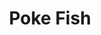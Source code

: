 ---
layout: place
title: "Poke Fish"
permalink: /michigan/shelby-charter-township/poke-fish.html
stateAbbr: MI
stateName: Michigan
cityName: Shelby Charter Township
seo:
  name: "Poke Fish"
  type: Restaurant
  links: null
description: "Poke Fish serves delicious sushi in Shelby Charter Township, Michigan. Try fresh Japanese dishes for a great dining experience. "
place_id: ChIJC7taD-LfJIgR3UddtAa3LS4
photos:
  - name: >-
      places/ChIJC7taD-LfJIgR3UddtAa3LS4/photos/AeeoHcJ8E_EemktcFCXMn2fURArEuJ6W3GT52tUNOdh-OIjUkrOlgFw6UqbBI-NySSYeNyvhioDyuX4mub20R1Q9ywzImr_zynWTJzch2wi5xvEiD6cdUtBE8Xr-avA064nWY_VTtX2Yz3pqCLp_Wfj6KsUSQfeZq6EGtxgwHugjEaocYHazRMc-urcCyOf-VeF0IeJK9DNLXUfvPvaa6tNWNz-NaeYC0fpVhBhzjeykriUK9g-eDbcH_AHKp3snkC6EKT1KjG3PnaQIFLyAZTekxU31jlZW9lJKE72jyGOcO4Cx32Je3JKEzhRDzw_KOqsL1CaPo05qq6CAb9lEN9orDkB05KoTono4HPIXxv5sknHcxkTr5U_op42ltmL-GGt-oKC8H37fWzMO5t1fRnaPv7fgYUgsce4UZuitdfYW0iBKQA
    widthPx: 3600
    heightPx: 4800
    authorAttributions:
      - displayName: Nii Anikin
        uri: https://maps.google.com/maps/contrib/110247191337909545926
        photoUri: >-
          https://lh3.googleusercontent.com/a-/ALV-UjXcSEnhfUZStR1fK5nMe0XcXl3VL3fOecAbuLcgfYFEcrPJSbssEw=s100-p-k-no-mo
    flagContentUri: >-
      https://www.google.com/local/imagery/report/?cb_client=maps_api_places.places_api&image_key=!1e10!2sCIHM0ogKEICAgIDy-5eiGA&hl=en-US
    googleMapsUri: >-
      https://www.google.com/maps/place//data=!3m4!1e2!3m2!1sCIHM0ogKEICAgIDy-5eiGA!2e10!4m2!3m1!1s0x8824dfe20f5abb0b:0x2e2db706b45d47dd
  - name: >-
      places/ChIJC7taD-LfJIgR3UddtAa3LS4/photos/AeeoHcLI7GbX0ZT3c6NIA0u8gv7xtzw1HhH6Nvll8eaLVV1JdF-wcno_LqXAANGljFhzHkOfdq-o95RnZYs_wYhG1Z9YNTgdHK9sQEqfNUoF3Rvtimm0ZTs1ya6ZEsWzIg_rhChdTupCc24MSDenh7ywXMtfWKK8ppwBy14gqCgu6JHkve-0ouTZazRB3aRp0NOfFHul3IeBPWY8V12pWuLdVZzmCzwjjJ4Y55phWrmHRVuyS-qp98VXm0u2a9vVI1Lh2L_Xs0RCDzPi2B_f5tmEvXPrRzmYv4vBbUDpIBVuuDAi2w
    widthPx: 1764
    heightPx: 1080
    authorAttributions:
      - displayName: Poke Fish
        uri: https://maps.google.com/maps/contrib/105227772552367440182
        photoUri: >-
          https://lh3.googleusercontent.com/a-/ALV-UjXabyP43VUtnDd5GUnpERBghdgGiwfbq8DQOdx4qJ9iZp4KDDI=s100-p-k-no-mo
    flagContentUri: >-
      https://www.google.com/local/imagery/report/?cb_client=maps_api_places.places_api&image_key=!1e10!2sAF1QipMp9Wbih6qBfPCoBvMFopSn9oQ5zsvr4njfOf3q&hl=en-US
    googleMapsUri: >-
      https://www.google.com/maps/place//data=!3m4!1e2!3m2!1sAF1QipMp9Wbih6qBfPCoBvMFopSn9oQ5zsvr4njfOf3q!2e10!4m2!3m1!1s0x8824dfe20f5abb0b:0x2e2db706b45d47dd
  - name: >-
      places/ChIJC7taD-LfJIgR3UddtAa3LS4/photos/AeeoHcLExyw-QVLrlqT1dJuj2wq_1f0N_nRhU104aQLwPuLRgxpv2tP17OAE05wxf3Qj-lLAJUTjNN0-DvWG3NGgE8wFSd0HK46BozaKtNBWiNQq8pgaQlpHDniUYAc3ieryO_bAOiuHekvHzaVrS--14E54KN_67N7wSSeRlmcG7Nwc_ZjSGQGFhEecGkSvb5Id67UeGN_Unc5x3bQjrCWsbIFS-crXTyPFM1cObOUQE0f3v7IxtCYDNuNJQjXYwUGliUc8qPuKs253pVDfYTKbDvL58EVQOk29UfqK2kNePizIQfWJlRmaofruud1_fVu-X1tymMeu0G8YIgwtrum-4zuUnDlE1PNUtLURr4A6Ce2d_2wiSfYRVXWCTNuSG6Uo6yY9V1yX4PST83Y8wplnaT4GdCbtANO5eVV3xACyJSPeKjM5
    widthPx: 3024
    heightPx: 3780
    authorAttributions:
      - displayName: Monisha M
        uri: https://maps.google.com/maps/contrib/115087673607012148486
        photoUri: >-
          https://lh3.googleusercontent.com/a-/ALV-UjVvFAN4JeyRB2ryRQGKyHQzXXY2_KOA7Zpd7pjrSLlcpfBdSJxjyA=s100-p-k-no-mo
    flagContentUri: >-
      https://www.google.com/local/imagery/report/?cb_client=maps_api_places.places_api&image_key=!1e10!2sCIHM0ogKEICAgICu9YCr8AE&hl=en-US
    googleMapsUri: >-
      https://www.google.com/maps/place//data=!3m4!1e2!3m2!1sCIHM0ogKEICAgICu9YCr8AE!2e10!4m2!3m1!1s0x8824dfe20f5abb0b:0x2e2db706b45d47dd
  - name: >-
      places/ChIJC7taD-LfJIgR3UddtAa3LS4/photos/AeeoHcJZH8yP3GLkEctwHV_9gQX5vxvoIuCDCOWMRUMn2GFAh4PsxfvE-GzQf9XvTPBCnksrpH16b0AIOLr5o_Qu6avLXeQmZKaL3qQC1Zr5fivMBP85XeUXuCs9zfUSbZ01GCUhAn7EMf3nBdchw3XCxgzh12vi_X3PaD8TMK50vVCxqYfonllV62hIe3hXox4mSBsR_--G5siNJtfHcpAq1qiWuuefJLTtqCcxHkmRQ-6_rLeL8wb7vvBm28xDiYuvZMSvQFSg_vGTNf6Rm8mWuWJZe58Sw9CYNq-yrAoEckkXp--iFarDHYBlGI2c91OWEkTlkb5ZXgk9QT6SuFGLHeTStlUR1epGcjtMONZYxrNBsgO1LDlrrsKus3bEFejEzzFQbv3jmLotKncS7sprfK9ZdOFjj4VGM5pouS0uVzkQyb0o
    widthPx: 2268
    heightPx: 2551
    authorAttributions:
      - displayName: Lisa West
        uri: https://maps.google.com/maps/contrib/114983751857398294931
        photoUri: >-
          https://lh3.googleusercontent.com/a-/ALV-UjWvs7aGbTbVqzOHKgqlk2aNBLUWEwyhuV3CXbeiwC1E97V_So4=s100-p-k-no-mo
    flagContentUri: >-
      https://www.google.com/local/imagery/report/?cb_client=maps_api_places.places_api&image_key=!1e10!2sCIHM0ogKEICAgIDDsarXigE&hl=en-US
    googleMapsUri: >-
      https://www.google.com/maps/place//data=!3m4!1e2!3m2!1sCIHM0ogKEICAgIDDsarXigE!2e10!4m2!3m1!1s0x8824dfe20f5abb0b:0x2e2db706b45d47dd
  - name: >-
      places/ChIJC7taD-LfJIgR3UddtAa3LS4/photos/AeeoHcIAN44rmi3pvkDnW1RW1_HY4j14uta1e8T9vQC_xxwL1vEgO_Ck3egE2PkPAEM9s1b2JpSRLnURaiISQFIquKE4w1m5OSZFYkugMcPCeMEjcAh2HF3czLzy2ckcr2EOy00IjTob30JvmySkGTWWWYtuBDa3W7LzJD5cM2j0AVtI2J8R23nmubwaM6BvBPpcX1fCDZeob4u8w2iRaE1UoPWTNBqefq-I9kBN8CMSWu0AjAqMYMoZUDDV5l5KRDd0kTFX3s1l6e1uk5U-JCdpLtzrZ9wtzyK3mLhkrU5BKs2DJyXw1ueItTgJGUUo8IeyN7Jgir6w_GsCWLrSyPljjgIoeXGZQ2xeTPyawrcZSDtYCX3KoPqEgML9fFBmORk6EdqGfYo84yD18poWDI1visih0KG7iy5j-KTR3RB12okcWQ
    widthPx: 3024
    heightPx: 3024
    authorAttributions:
      - displayName: Jasmine Shepard
        uri: https://maps.google.com/maps/contrib/117184076537479320832
        photoUri: >-
          https://lh3.googleusercontent.com/a/ACg8ocJNZ_wy6DN5ETRVhkWqhXXSoCPYy5Noj6uVs8WVMh6MR3NaAA=s100-p-k-no-mo
    flagContentUri: >-
      https://www.google.com/local/imagery/report/?cb_client=maps_api_places.places_api&image_key=!1e10!2sCIHM0ogKEICAgIDVvMC2QQ&hl=en-US
    googleMapsUri: >-
      https://www.google.com/maps/place//data=!3m4!1e2!3m2!1sCIHM0ogKEICAgIDVvMC2QQ!2e10!4m2!3m1!1s0x8824dfe20f5abb0b:0x2e2db706b45d47dd
  - name: >-
      places/ChIJC7taD-LfJIgR3UddtAa3LS4/photos/AeeoHcJgFGfIG-S0FmH_NOdCx3tHl-aa8afAA5vGKlFPjWTJ2RvhAQe45lkLBiY0pSYP3mypCClGbLzNtXmQhb-EgzJ8L9kTK6H-jOrDtfP0YO1Y7NAlg7DJFPeVqVwhYJ0xhm5p-AHe_YewXiGNA332S3ch-ZuENqxoMcobeHZaIv1FX_SkygAuAV113N2IMM3rlnLujIBhqC7ZkqPUD2UXgk7z7w8rKrlwYMo9_mRUyB3CC7hmWSfoyr1v9pJiZUe7vY7Y5tkPffqXlZvUKchRebGx7mieWyAPJaFcRmfOzAtfcL5W4Ms1iIL5o8broz3rdEzw9D26CxJyDr9HAw3ut6N7J-1HSeKdhowZwHUbGl45m0Kyo47tk286CklSr9afX5X6PBOJF3w1yJjdhqtQH4KUZDTmb8TElbNZnJjrZlL4jA
    widthPx: 4032
    heightPx: 2268
    authorAttributions:
      - displayName: Christopher Lutsic
        uri: https://maps.google.com/maps/contrib/105965934291662018372
        photoUri: >-
          https://lh3.googleusercontent.com/a-/ALV-UjX93AsrXwfacRQEfaatzt9cMNigacD4ZGkJmaP25AWs0OIpXBCW=s100-p-k-no-mo
    flagContentUri: >-
      https://www.google.com/local/imagery/report/?cb_client=maps_api_places.places_api&image_key=!1e10!2sCIHM0ogKEICAgICKgerAWA&hl=en-US
    googleMapsUri: >-
      https://www.google.com/maps/place//data=!3m4!1e2!3m2!1sCIHM0ogKEICAgICKgerAWA!2e10!4m2!3m1!1s0x8824dfe20f5abb0b:0x2e2db706b45d47dd
  - name: >-
      places/ChIJC7taD-LfJIgR3UddtAa3LS4/photos/AeeoHcJq-fJcaSi2mTQNF7eTLeLPB1YUC0sjIzvrG3hVsQTMJWlrBJ2rYrDLWKT_uEdFID4PpuGiV3Jk3dB-gysHRiLHjYz6-fvqt-Wc8O3pwbWsZfXxeafEVr5j1rcYG_bMil9Pq1boeNQCPCOda_--9lTbjyxvpOFW0flDL6dpIjUn3zzoNhPFnVF2VpwKrSZ6cX48rZAzxWIVgVpRBigu8zXt-pH_xJqQVUOIhK-Dfphuxe_Ljs_pDjH0-qGDXTIBxiqFj5CJilGzaI2C70wlQ-flMfOhvrqk7kjr0ilxsRWgvNZdrvewUSo4RnsmrIt4LZQ5jOplB8_QgFHPtJsYORyr22f9kfZCQ0z6jnUDSvVrQHpk8-agonDvYqad6zTpjB0NeXE5yb8iVsmCGOeVl3unB_Ul0lhW29_kz08LOYtSgTDM
    widthPx: 3024
    heightPx: 4032
    authorAttributions:
      - displayName: Dmitriy S
        uri: https://maps.google.com/maps/contrib/108201081987602545275
        photoUri: >-
          https://lh3.googleusercontent.com/a-/ALV-UjUfCLrHqWUd0Qyh8VvDEMr7LTx7ShDb1A7H5wIB3mwiJAtrG2PzYA=s100-p-k-no-mo
    flagContentUri: >-
      https://www.google.com/local/imagery/report/?cb_client=maps_api_places.places_api&image_key=!1e10!2sCIHM0ogKEICAgMCA1d_P8AE&hl=en-US
    googleMapsUri: >-
      https://www.google.com/maps/place//data=!3m4!1e2!3m2!1sCIHM0ogKEICAgMCA1d_P8AE!2e10!4m2!3m1!1s0x8824dfe20f5abb0b:0x2e2db706b45d47dd
  - name: >-
      places/ChIJC7taD-LfJIgR3UddtAa3LS4/photos/AeeoHcLOQLmolSyHrS0jo0ABU64ooE6yPPlvf5rIhP4W_rBTX9ryDVXHSL1sbZrIvVCwQac5xFAa_LPZH8bVnEJ6NG6B6Q1htERH3W6_B71BR5QLhxQmWpnKMsZlDjZelHKuoeyyshtSR2iTCtvrb-BcTWjls8rkCXNUZ4d6aoVZ-9CoaFoq6LXQIbMxb41iUiLqMkcLA9RbiZOoCjOUzDpZ9ndM3oYSQR2TpEfIl2NfaalIntXAYAgNYbbaW3vN1SnoiGoKQlcQqAV3fXGdXxvRp0pUh88Jd4U_Q6U_S31rGVtAco12Os_j2YYr09e36I7JUPI1CryOYzZZD4x7tBuXtfhaAvdnBGINT5vzl8xLWHv0VlZjTvmJxoVE1Fjsa0ZUnktHtCswBKOqc3oQ4hYsJjJPLGgOuD-gZs2ACZrAI35B5UE
    widthPx: 4032
    heightPx: 2268
    authorAttributions:
      - displayName: Lisa West
        uri: https://maps.google.com/maps/contrib/114983751857398294931
        photoUri: >-
          https://lh3.googleusercontent.com/a-/ALV-UjWvs7aGbTbVqzOHKgqlk2aNBLUWEwyhuV3CXbeiwC1E97V_So4=s100-p-k-no-mo
    flagContentUri: >-
      https://www.google.com/local/imagery/report/?cb_client=maps_api_places.places_api&image_key=!1e10!2sCIHM0ogKEICAgIDDsarXsgE&hl=en-US
    googleMapsUri: >-
      https://www.google.com/maps/place//data=!3m4!1e2!3m2!1sCIHM0ogKEICAgIDDsarXsgE!2e10!4m2!3m1!1s0x8824dfe20f5abb0b:0x2e2db706b45d47dd
  - name: >-
      places/ChIJC7taD-LfJIgR3UddtAa3LS4/photos/AeeoHcJ7KKjD6epIIFFpt6PLAoix7O4s2Ms880zvuKGnMpmVoBbVB5amFxOnrqgGAJwcyJS77k6jzkqiNg1MFKZiM2GKa9h3-pKHq5mhigNKC3P2B6GbBxBOrOLjrrKD1WXBLbnj9Y2AuTK4bIMTTNtq3ecHUkp9HXZ-UT6TRcrryGgpx1mUqhO4gL8XoB1sCx3mcS1MPo6MrFnftmd8BvN93mAh-l7Rw9YOoSeg4Y5-KY_N-vqfLZejKV_z3E4Xst8QTdZD8sOmal8uyK4VlSf-l-yLzYhoIkh8xd2VMZ2BQO4efpHV6ryOq9EwRYOGLFUl8U17b-KXoJniDoBvC-v4eN1kC72sbsiuWSRTliCCbMBHLLE85rS0s1eMSgW4AC7yTgHRmvoO-_ll5GYOShmowsLDanmuBJ6eNBbrLMDPt4S4r-U8
    widthPx: 2858
    heightPx: 1960
    authorAttributions:
      - displayName: Brad Pyne
        uri: https://maps.google.com/maps/contrib/109609012688650672595
        photoUri: >-
          https://lh3.googleusercontent.com/a-/ALV-UjVRrf7yTzMXjni1S6-JA0tveBb_MEB44mVeETyNMsrZD0X05YL3=s100-p-k-no-mo
    flagContentUri: >-
      https://www.google.com/local/imagery/report/?cb_client=maps_api_places.places_api&image_key=!1e10!2sCIHM0ogKEICAgIC0x7jK-AE&hl=en-US
    googleMapsUri: >-
      https://www.google.com/maps/place//data=!3m4!1e2!3m2!1sCIHM0ogKEICAgIC0x7jK-AE!2e10!4m2!3m1!1s0x8824dfe20f5abb0b:0x2e2db706b45d47dd
  - name: >-
      places/ChIJC7taD-LfJIgR3UddtAa3LS4/photos/AeeoHcJAI-OKMZadjbYw_gIi1LrcNbPh_JWCmX-zn8B0dlXEWEYumHl9fx4HBwXzJgSqO69vKbzr0a3S1tEV5XcLsZla23uismK64ZC3f0tLKAN_SQ8T5AurvIXvsCY2cKeVi8tzC-XVnBG0tvA-PdTCB9aOsG6n6G2Q0ifZ1adJBjnceTAujlKRXtqjd4xA7PP9_1UW96AMDclrHoIw-0rK5SAzxz3SqPnpaLVI0EpuLZocrrpWVsDfUFP7QlBoUeZTkeh-55j18Jq3FbasZVztQ2CoG9nLIIjoJButS04ENBxA-huoidYADWsuK8iJLJ5ib9t4z8OTdGpfd_pfQZS17ZSIkXbRNDM-4wAJSmrmV7HoyrXiWvEo64LSOsSWkZuBeIyp6SxVGmDmiCKeHhuGdpOT2pyZMEsuYPz6moJtG0Gp0g5U
    widthPx: 4032
    heightPx: 3024
    authorAttributions:
      - displayName: saad murad
        uri: https://maps.google.com/maps/contrib/103659121317260390825
        photoUri: >-
          https://lh3.googleusercontent.com/a/ACg8ocJ-_jGf_hIYp6jQgvJ0zABEb9u3jHLU7ji8e79lbB9SHWybXQ=s100-p-k-no-mo
    flagContentUri: >-
      https://www.google.com/local/imagery/report/?cb_client=maps_api_places.places_api&image_key=!1e10!2sCIHM0ogKEICAgICb9_Cp-AE&hl=en-US
    googleMapsUri: >-
      https://www.google.com/maps/place//data=!3m4!1e2!3m2!1sCIHM0ogKEICAgICb9_Cp-AE!2e10!4m2!3m1!1s0x8824dfe20f5abb0b:0x2e2db706b45d47dd
address: 13963 Hall Rd, Shelby Charter Township, MI 48315, USA
street: 13963 Hall Rd
city: Shelby Charter Township
state: MI
zip: '48315'
country: USA
neighborhood: null
latitude: '42.629160'
longitude: '-82.991334'
accessibility_options:
  wheelchairAccessibleParking: true
  wheelchairAccessibleEntrance: true
  wheelchairAccessibleRestroom: true
  wheelchairAccessibleSeating: true
business_status: OPERATIONAL
name: Poke Fish
google_maps_links:
  directionsUri: >-
    https://www.google.com/maps/dir//''/data=!4m7!4m6!1m1!4e2!1m2!1m1!1s0x8824dfe20f5abb0b:0x2e2db706b45d47dd!3e0
  placeUri: https://maps.google.com/?cid=3327516939120363485
  writeAReviewUri: >-
    https://www.google.com/maps/place//data=!4m3!3m2!1s0x8824dfe20f5abb0b:0x2e2db706b45d47dd!12e1
  reviewsUri: >-
    https://www.google.com/maps/place//data=!4m4!3m3!1s0x8824dfe20f5abb0b:0x2e2db706b45d47dd!9m1!1b1
  photosUri: >-
    https://www.google.com/maps/place//data=!4m3!3m2!1s0x8824dfe20f5abb0b:0x2e2db706b45d47dd!10e5
primary_type: American Restaurant
opening_hours:
  regular: null
  current: null
secondary_opening_hours:
  regular:
    weekdayDescriptions: null
    type: null
  current:
    weekdayDescriptions: null
    type: null
phone: null
price_level: null
price_range: null
rating: null
rating_count: 0
website: null
reviews: null
parking_options: null
payment_options: null
allow_dogs: null
curbside_pickup: null
delivery: null
dine_in: null
good_for_children: null
good_for_groups: null
good_for_sports: null
live_music: null
menu_for_children: null
outdoor_seating: null
reservable: null
restroom: null
serves_beer: null
serves_breakfast: null
serves_brunch: null
serves_cocktails: null
serves_coffee: null
serves_dinner: null
serves_dessert: null
serves_lunch: null
serves_vegetarian_food: null
serves_wine: null
takeout: null
summary: null

---